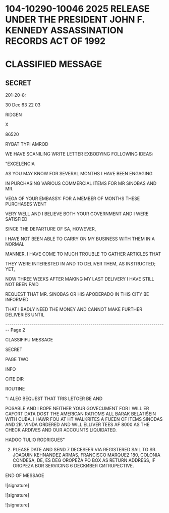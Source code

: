 # 104-10290-10046 2025 RELEASE UNDER THE PRESIDENT JOHN F. KENNEDY ASSASSINATION RECORDS ACT OF 1992

# CLASSIFIED MESSAGE

## SECRET

201-20-8:

30 Dec 63 22 03

RIDGEN

X

86520

RYBAT TYPI AMROD

WE HAVE SCANILING WRITE LETTER EXBODYING FOLLOWING IDEAS:

"EXCELENCIA

AS YOU MAY KNOW FOR SEVERAL MONTHS I HAVE BEEN ENGAGING

IN PURCHASING VARIOUS COMMERCIAL ITEMS FOR MR SINOBAS AND MR.

VEGA OF YOUR EMBASSY: FOR A MEMBER OF MONTHS THESE PURCHASES WENT

VERY WELL AND I BELIEVE BOTH YOUR GOVERNMENT AND I WERE SATISFIED

SINCE THE DEPARTURE OF SA, HOWEVER,

I HAVE NOT BEEN ABLE TO CARRY ON MY BUSINESS WITH THEM IN A NORMAL

MANNER. I HAVE COME TO MUCH TROUBLE TO GATHER ARTICLES THAT

THEY WERE INTERESTED IN AND TO DELIVER THEM, AS INSTRUCTED; YET,

NOW THREE WEEKS AFTER MAKING MY LAST DELIVERY I HAVE STILL NOT BEEN PAID

REQUEST THAT MR. SINOBAS OR HIS APODERADO IN THIS CITY BE INFORMED

THAT I BADLY NEED THE MONEY AND CANNOT MAKE FURTHER DELIVERIES UNTIL


-------------------------------------------------------------------------------- Page 2

CLASSIFIFU MESSAGE

SECRET

PAGE TWO

INFO

CITE DIR

ROUTINE

"I ALEG BEQUEST THAT TRIS LETOER BE AND

POSABLE AND I ROPE NEITHER YOUR GOVECUMENT FOR I WILL ER CAFORT
DATA DOST THE AMERICAN RATIOMS ALL BARAK BELATIŠEIN
WITH CUBA. I HAWR FOU AT HT WALKRITES A FUEEN OF ITEMS
SINODAS AND 2R. VINDA ORDERED AND WILL ELLIVER TEES AF 8000 AS
THE CHECK ARDIVES AND OUR ACCOUNTS LIQUIDATED.

HADOO TULIO RODRIGUES"

2. PLEASE DATE AND SEND 7 DECESEER VIA REGISTERED SAIL TO
   SR. JOAQUIN KEHNANDEZ ARMAS, FRANCISCO MARQUEZ 180, COLONIA
   CONDESA, DE, ES DEG OROPEZA PO BOX AS RETURN ADDRESS, IF OROPEZA
   BOR SERVICING 6 DЕСКИВЕЯ СИГRUPECTIVE.

END OF MESSAGE

![signature]

![signature]

![signature]
